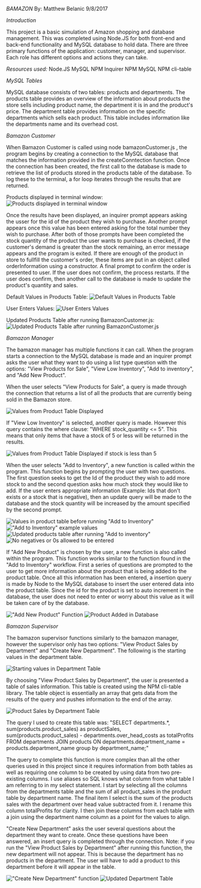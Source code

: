 _BAMAZON_
By: Matthew Belanic
9/8/2017

_Introduction_

This project is a basic simulation of Amazon shopping and database management. This was completed using Node.JS for both front-end and back-end functionality and MySQL database to hold data. There are three primary functions of the application: customer, manager, and supervisor. Each role has different options and actions they can take.

_Resources used:_
Node.JS
MySQL
NPM Inquirer
NPM MySQL
NPM cli-table

_MySQL Tables_

MySQL database consists of two tables: products and departments. The products table provides an overview of the information about products the store sells including product name, the department it is in and the product's price. The department table provides information on the specific departments which sells each product. This table includes information like the departments name and its overhead cost.

_Bamazon Customer_

When Bamazon Customer is called using node bamazonCustomer.js , the program begins by creating a connection to the MySQL database that matches the information provided in the createConntection function. Once the connection has been created, the first call to the database is made to retrieve the list of products stored in the products table of the database. To log these to the terminal, a for loop iterates through the results that are returned.

Products displayed in terminal window:
![Products displayed in terminal window](./BamazonImages/bamazonCustomer-image1.png?raw=true "Products displayed in terminal window")

Once the results have been displayed, an inquirer prompt appears asking the usser for the id of the product they wish to purchase. Another prompt appears once this value has been entered asking for the total number they wish to purchase. After both of those prompts have been completed the stock quantity of the product the user wants to purchase is checked, if the customer's demand is greater than the stock remaining, an error message appears and the program is exited. If there are enough of the product in store to fullfill the customer's order, these items are put in an object called orderInformation using a constructor. A final prompt to confirm the order is presented to  user. If the user does not confirm, the process restarts. If the user does confirm, then another call to the database is made to update the product's quantity and sales.

Default Values in Products Table:
![Default Values in Products Table](./BamazonImages/bamazonCustomer-image2.png?raw=true)

User Enters Values:
![User Enters Values](./BamazonImages/bamazonCustomer-image3.png?raw=true)

Updated Products Table after running BamazonCustomer.js:
![Updated Products Table after running BamazonCustomer.js](./BamazonImages/bamazonCustomer-image4.png?raw=true)

*Bamazon Manager*

The bamazon manager has multiple functions it can call. When the program starts a connection to the MySQL database is made and an inquirer prompt asks the user what they want to do using a list type question with the options: "View Products for Sale", "View Low Inventory", "Add to inventory", and "Add New Product". 

When the user selects "View Products for Sale", a query is made through the connection that returns a list of all the products that are currently being sold in the Bamazon store.

![Values from Product Table Displayed](./BamazonImages/bamazonManager-image1.png?raw=true)

If "View Low Inventory" is selected, another query is made. However this query contains the where clause: "WHERE stock_quantity <= 5". This means that only items that have a stock of 5 or less will be returned in the results.

![Values from Product Table Displayed if stock is less than 5](./BamazonImages/bamazonManager-image2.png?raw=true)

When the user selects "Add to Inventory", a new function is called within the program. This function begins by prompting the user with two questions. The first question seeks to get the Id of the product they wish to add more stock to and the second question asks how much stock they would like to add. If the user enters appropriate information (Example: Ids that don't exists or a stock that is negative), then an update query will be made to the database and the stock quantity will be increased by the amount specified by the second prompt.

![Values in product table before running "Add to Inventory"](./BamazonImages/bamazonManager-image3.png?raw=true)
!["Add to Inventory" example values](./BamazonImages/bamazonManager-image4.png?raw=true)
![Updated products table after running "Add to inventory"](./BamazonImages/bamazonManager-image5.png?raw=true)
![No negatives or 0s allowed to be entered](./BamazonImages/bamazonManager-image6.png?raw=true)

If "Add New Product" is chosen by the user, a new function is also called within the program. This function works similar to the function found in the "Add to Inventory" workflow. First a series of questions are prompted to the user to get more information about the product that is being added to the product table. Once all this information has been entered, a insertion query is made by Node to the MySQL database to insert the user entered data into the product table. Since the id for the product is set to auto increment in the database, the user does not need to enter or worry about this value as it will be taken care of by the database.

!["Add New Product" Function](./BamazonImages/bamazonManager-image7.png?raw=true)
![Product Added in Database](./BamazonImages/bamazonManager-image8.png?raw=true)

_Bamazon Supervisor_

The bamazon supervisor functions similarly to the bamazon manager, however the supervisor only has two options: "View Product Sales by Department" and "Create New Department". The following is the starting values in the department table.

![Starting values in Department Table](./BamazonImages/bamazonSupervisor-image1.png?raw=true)

By choosing "View Product Sales by Department", the user is presented a table of sales information. This table is created using the NPM cli-table library. The table object is essentially an array that gets data from the results of the query and pushes information to the end of the array.

![Product Sales by Department Table](./BamazonImages/bamazonSupervisor-image2.png?raw=true)

 The query I used to create this table was: "SELECT departments.*, sum(products.product_sales) as productSales, sum(products.product_sales) - departments.over_head_costs as totalProfits FROM departments JOIN products ON departments.department_name = products.department_name group by department_name;" 

 The query to complete this function is more complex than all the other queries used in this project since it requires information from both tables as well as requiring one column to be created by using data from two pre-existing columns. I use aliases so SQL knows what column from what table I am referring to in my select statement. I start by selecting all the columns from the departments table and the sum of all product_sales in the product table by department name. The final item I select is the sum of the products sales with the department over head value subtracted from it. I rename this column totalProfits for clarity. I then join these columns from each table with a join using the department name column as a point for the values to align.

"Create New Department" asks the user several questions about the department they want to create. Once these questions have been answered, an insert query is completed through the connection. Note: if you run the "View Product Sales by Department" after running this function, the new department will not appear. This is because the department has no products in the department. The user will have to add a product to this department before it will appear in the table.

!["Create New Department" function](./BamazonImages/bamazonSupervisor-image3.png?raw=true)
![Updated Department Table](./BamazonImages/bamazonSupervisor-image4.png?raw=true)


